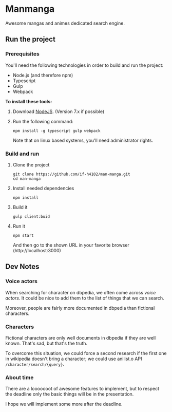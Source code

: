 # Manmanga

Awesome mangas and animes dedicated search engine.

## Run the project

### Prerequisites

You'll need the following technologies in order to build
and run the project:

* Node.js (and therefore npm)
* Typescript
* Gulp
* Webpack

**To install these tools:**

1. Download [NodeJS](https://nodejs.org/en/).
(Version 7.x if possible)
2. Run the following command:
    
    ```
    npm install -g typescript gulp webpack
    ```
    
    Note that on linux based systems,
    you'll need administrator rights.
    
### Build and run

1. Clone the project

    ```
    git clone https://github.com/if-h4102/man-manga.git
    cd man-manga
    ```
    
2. Install needed dependencies

    ```
    npm install
    ```
    
3. Build it

    ```
    gulp client:buid
    ```
    
4. Run it

    ```
    npm start
    ```
    
    And then go to the shown URL in your favorite browser
    (http://localhost:3000)

## Dev Notes

### Voice actors
When searching for character on dbpedia,
we often come across _voice actors_.
It could be nice to add them to the list of things that
we can search.

Moreover, people are fairly more documented in dbpedia than
fictional characters.

### Characters
Fictional characters are only well documents in dbpedia if
they are well known.
That's sad, but that's the truth.

To overcome this situation, we could force a second research
if the first one in wikipedia doesn't bring a character;
we could use anilist.o API `/character/search/{query}`.

### About time
There are a looooooot of awesome features to implement,
but to respect the deadline only the basic things will
be in the presentation.

I hope we will implement some more after the deadline.